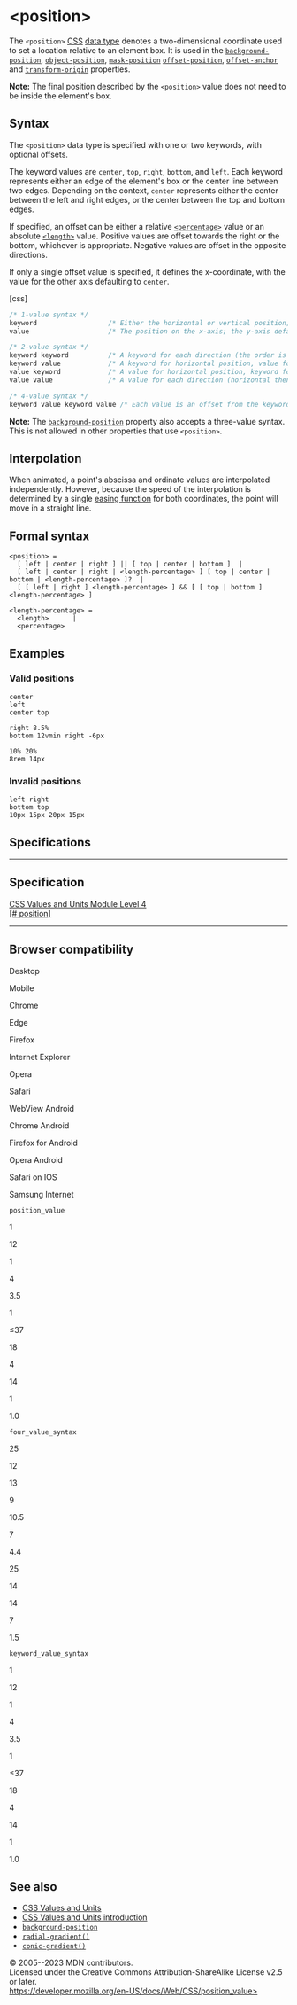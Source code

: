 \<position\>
============

The `<position>` [CSS](https://developer.mozilla.org/en-US/docs/Web/CSS)
[data type](css_types.md) denotes a two-dimensional coordinate used to set
a location relative to an element box. It is used in the
[`background-position`](background-position.md),
[`object-position`](object-position.md), [`mask-position`](mask-position.md)
[`offset-position`](offset-position.md), [`offset-anchor`](offset-anchor.md)
and [`transform-origin`](transform-origin.md) properties.

**Note:** The final position described by the `<position>` value does
not need to be inside the element\'s box.

Syntax
------

The `<position>` data type is specified with one or two keywords, with
optional offsets.

The keyword values are `center`, `top`, `right`, `bottom`, and `left`.
Each keyword represents either an edge of the element\'s box or the
center line between two edges. Depending on the context, `center`
represents either the center between the left and right edges, or the
center between the top and bottom edges.

If specified, an offset can be either a relative
[`<percentage>`](percentage.md) value or an absolute [`<length>`](length.md)
value. Positive values are offset towards the right or the bottom,
whichever is appropriate. Negative values are offset in the opposite
directions.

If only a single offset value is specified, it defines the x-coordinate,
with the value for the other axis defaulting to `center`.

[css]

```css
/* 1-value syntax */
keyword                  /* Either the horizontal or vertical position; the other axis defaults to center */
value                    /* The position on the x-axis; the y-axis defaults to 50% */

/* 2-value syntax */
keyword keyword          /* A keyword for each direction (the order is irrelevant) */
keyword value            /* A keyword for horizontal position, value for vertical position */
value keyword            /* A value for horizontal position, keyword for vertical position */
value value              /* A value for each direction (horizontal then vertical) */

/* 4-value syntax */
keyword value keyword value /* Each value is an offset from the keyword that precedes it */
```

**Note:** The [`background-position`](background-position.md) property also
accepts a three-value syntax. This is not allowed in other properties
that use `<position>`.

Interpolation
-------------

When animated, a point\'s abscissa and ordinate values are interpolated
independently. However, because the speed of the interpolation is
determined by a single [easing function](easing-function.md) for both
coordinates, the point will move in a straight line.

Formal syntax
-------------

```
<position> = 
  [ left | center | right ] || [ top | center | bottom ]  |
  [ left | center | right | <length-percentage> ] [ top | center | bottom | <length-percentage> ]?  |
  [ [ left | right ] <length-percentage> ] && [ [ top | bottom ] <length-percentage> ]  

<length-percentage> = 
  <length>      |
  <percentage>  
```

Examples
--------

### Valid positions

```
center
left
center top

right 8.5%
bottom 12vmin right -6px

10% 20%
8rem 14px
```

### Invalid positions

```
left right
bottom top
10px 15px 20px 15px
```

Specifications
--------------

  -----------------------------------------------------------------------

Specification
  -----------------------------------------------------------------------

  [CSS Values and Units Module Level 4\
  [\# position]](https://drafts.csswg.org/css-values/#position)

  -----------------------------------------------------------------------

Browser compatibility
---------------------

Desktop

Mobile

Chrome

Edge

Firefox

Internet Explorer

Opera

Safari

WebView Android

Chrome Android

Firefox for Android

Opera Android

Safari on IOS

Samsung Internet

`position_value`

1

12

1

4

3.5

1

≤37

18

4

14

1

1.0

`four_value_syntax`

25

12

13

9

10.5

7

4.4

25

14

14

7

1.5

`keyword_value_syntax`

1

12

1

4

3.5

1

≤37

18

4

14

1

1.0

See also
--------

- [CSS Values and Units](css_values_and_units.md)
- [CSS Values and Units
    introduction](https://developer.mozilla.org/en-US/docs/Learn/CSS/Building_blocks/Values_and_units)
- [`background-position`](background-position.md)
- [`radial-gradient()`](radial-gradient.md)
- [`conic-gradient()`](conic-gradient.md)

© 2005--2023 MDN contributors.\
Licensed under the Creative Commons Attribution-ShareAlike License v2.5
or later.\
https://developer.mozilla.org/en-US/docs/Web/CSS/position_value>
